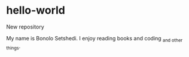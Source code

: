 # hello-world
New repository
<p> My name is Bonolo Setshedi. I enjoy reading books and coding <sub>and other things</sub>.</p>
